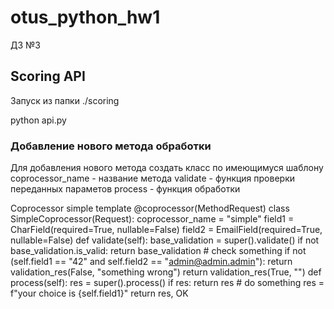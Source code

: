 # otus_python_hw1
ДЗ №3

## Scoring API

Запуск из папки ./scoring

python api.py

### Добавление нового метода обработки
Для добавления нового метода создать класс по имеющимуся шаблону
coprocessor_name - название метода
validate - функция проверки переданных параметов
process - функция обработки


  Coprocessor simple template
  @coprocessor(MethodRequest)
  class SimpleCoprocessor(Request):
      coprocessor_name = "simple"
      field1 = CharField(required=True, nullable=False)
      field2 = EmailField(required=True, nullable=False)
      def validate(self):
          base_validation = super().validate()
          if not base_validation.is_valid:
              return base_validation
          # check something
          if not (self.field1 == "42" and self.field2 == "admin@admin.admin"):
              return validation_res(False, "something wrong")
          return validation_res(True, "")
      def process(self):
          res = super().process()
          if res:
              return res
          # do something
          res = f"your choice is {self.field1}"
          return res, OK
